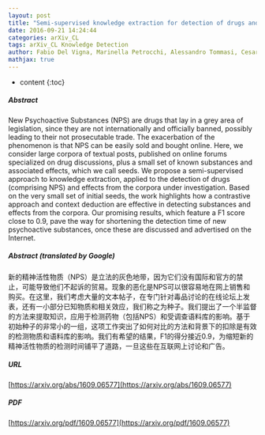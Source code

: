 ```yaml
---
layout: post
title: "Semi-supervised knowledge extraction for detection of drugs and their effects"
date: 2016-09-21 14:24:44
categories: arXiv_CL
tags: arXiv_CL Knowledge Detection
author: Fabio Del Vigna, Marinella Petrocchi, Alessandro Tommasi, Cesare Zavattari, Maurizio Tesconi
mathjax: true
---
```


* content
{:toc}

##### Abstract
New Psychoactive Substances (NPS) are drugs that lay in a grey area of legislation, since they are not internationally and officially banned, possibly leading to their not prosecutable trade. The exacerbation of the phenomenon is that NPS can be easily sold and bought online. Here, we consider large corpora of textual posts, published on online forums specialized on drug discussions, plus a small set of known substances and associated effects, which we call seeds. We propose a semi-supervised approach to knowledge extraction, applied to the detection of drugs (comprising NPS) and effects from the corpora under investigation. Based on the very small set of initial seeds, the work highlights how a contrastive approach and context deduction are effective in detecting substances and effects from the corpora. Our promising results, which feature a F1 score close to 0.9, pave the way for shortening the detection time of new psychoactive substances, once these are discussed and advertised on the Internet.

##### Abstract (translated by Google)
新的精神活性物质（NPS）是立法的灰色地带，因为它们没有国际和官方的禁止，可能导致他们不起诉的贸易。现象的恶化是NPS可以很容易地在网上销售和购买。在这里，我们考虑大量的文本帖子，在专门针对毒品讨论的在线论坛上发表，还有一小部分已知物质和相关效应，我们称之为种子。我们提出了一个半监督的方法来提取知识，应用于检测药物（包括NPS）和受调查语料库的影响。基于初始种子的非常小的一组，这项工作突出了如何对比的方法和背景下的扣除是有效的检测物质和语料库的影响。我们有希望的结果，F1的得分接近0.9，为缩短新的精神活性物质的检测时间铺平了道路，一旦这些在互联网上讨论和广告。

##### URL
[https://arxiv.org/abs/1609.06577](https://arxiv.org/abs/1609.06577)

##### PDF
[https://arxiv.org/pdf/1609.06577](https://arxiv.org/pdf/1609.06577)

